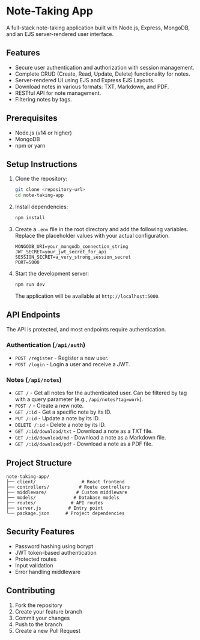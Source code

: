 # Note-Taking App

A full-stack note-taking application built with Node.js, Express, MongoDB, and an EJS server-rendered user interface.

## Features

- Secure user authentication and authorization with session management.
- Complete CRUD (Create, Read, Update, Delete) functionality for notes.
- Server-rendered UI using EJS and Express EJS Layouts.
- Download notes in various formats: TXT, Markdown, and PDF.
- RESTful API for note management.
- Filtering notes by tags.

## Prerequisites

- Node.js (v14 or higher)
- MongoDB
- npm or yarn

## Setup Instructions

1.  Clone the repository:
    ```bash
    git clone <repository-url>
    cd note-taking-app
    ```

2.  Install dependencies:
    ```bash
    npm install
    ```

3.  Create a `.env` file in the root directory and add the following variables. Replace the placeholder values with your actual configuration.
    ```
    MONGODB_URI=your_mongodb_connection_string
    JWT_SECRET=your_jwt_secret_for_api
    SESSION_SECRET=a_very_strong_session_secret
    PORT=5000
    ```

4.  Start the development server:
    ```bash
    npm run dev
    ```
    The application will be available at `http://localhost:5000`.

## API Endpoints

The API is protected, and most endpoints require authentication.

### Authentication (`/api/auth`)
- `POST /register` - Register a new user.
- `POST /login` - Login a user and receive a JWT.

### Notes (`/api/notes`)
- `GET /` - Get all notes for the authenticated user. Can be filtered by tag with a query parameter (e.g., `/api/notes?tag=work`).
- `POST /` - Create a new note.
- `GET /:id` - Get a specific note by its ID.
- `PUT /:id` - Update a note by its ID.
- `DELETE /:id` - Delete a note by its ID.
- `GET /:id/download/txt` - Download a note as a TXT file.
- `GET /:id/download/md` - Download a note as a Markdown file.
- `GET /:id/download/pdf` - Download a note as a PDF file.

## Project Structure

```
note-taking-app/
├── client/                 # React frontend
├── controllers/           # Route controllers
├── middleware/           # Custom middleware
├── models/              # Database models
├── routes/             # API routes
├── server.js          # Entry point
└── package.json      # Project dependencies
```

## Security Features

- Password hashing using bcrypt
- JWT token-based authentication
- Protected routes
- Input validation
- Error handling middleware

## Contributing

1. Fork the repository
2. Create your feature branch
3. Commit your changes
4. Push to the branch
5. Create a new Pull Request 
